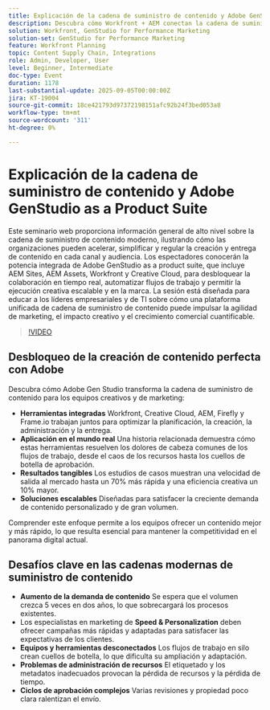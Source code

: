 ```yaml
---
title: Explicación de la cadena de suministro de contenido y Adobe GenStudio as a Product Suite
description: Descubra cómo Workfront + AEM conectan la cadena de suministro de contenido. Descubra cómo Adobe Gen Studio optimiza la planificación, la creación, la entrega y las perspectivas.
solution: Workfront, GenStudio for Performance Marketing
solution-set: GenStudio for Performance Marketing
feature: Workfront Planning
topic: Content Supply Chain, Integrations
role: Admin, Developer, User
level: Beginner, Intermediate
doc-type: Event
duration: 1178
last-substantial-update: 2025-09-05T00:00:00Z
jira: KT-19004
source-git-commit: 18ce421793d97372198151afc92b24f3bed053a8
workflow-type: tm+mt
source-wordcount: '311'
ht-degree: 0%

---
```



# Explicación de la cadena de suministro de contenido y Adobe GenStudio as a Product Suite

Este seminario web proporciona información general de alto nivel sobre la cadena de suministro de contenido moderno, ilustrando cómo las organizaciones pueden acelerar, simplificar y regular la creación y entrega de contenido en cada canal y audiencia. Los espectadores conocerán la potencia integrada de Adobe GenStudio as a product suite, que incluye AEM Sites, AEM Assets, Workfront y Creative Cloud, para desbloquear la colaboración en tiempo real, automatizar flujos de trabajo y permitir la ejecución creativa escalable y en la marca. La sesión está diseñada para educar a los líderes empresariales y de TI sobre cómo una plataforma unificada de cadena de suministro de contenido puede impulsar la agilidad de marketing, el impacto creativo y el crecimiento comercial cuantificable.

>[!VIDEO](https://video.tv.adobe.com/v/3472982/?learn=on&enablevpops&captions=spa)

## Desbloqueo de la creación de contenido perfecta con Adobe

Descubra cómo Adobe Gen Studio transforma la cadena de suministro de contenido para los equipos creativos y de marketing:

* **Herramientas integradas** Workfront, Creative Cloud, AEM, Firefly y Frame.io trabajan juntos para optimizar la planificación, la creación, la administración y la entrega.
* **Aplicación en el mundo real** Una historia relacionada demuestra cómo estas herramientas resuelven los dolores de cabeza comunes de los flujos de trabajo, desde el caos de los recursos hasta los cuellos de botella de aprobación.
* **Resultados tangibles** Los estudios de casos muestran una velocidad de salida al mercado hasta un 70% más rápida y una eficiencia creativa un 10% mayor.
* **Soluciones escalables** Diseñadas para satisfacer la creciente demanda de contenido personalizado y de gran volumen.

Comprender este enfoque permite a los equipos ofrecer un contenido mejor y más rápido, lo que resulta esencial para mantener la competitividad en el panorama digital actual.

## Desafíos clave en las cadenas modernas de suministro de contenido

* **Aumento de la demanda de contenido** Se espera que el volumen crezca 5 veces en dos años, lo que sobrecargará los procesos existentes.
* Los especialistas en marketing de **Speed &amp; Personalization** deben ofrecer campañas más rápidas y adaptadas para satisfacer las expectativas de los clientes.
* **Equipos y herramientas desconectados** Los flujos de trabajo en silo crean cuellos de botella, lo que dificulta su ampliación y adaptación.
* **Problemas de administración de recursos** El etiquetado y los metadatos inadecuados provocan la pérdida de recursos y la pérdida de tiempo.
* **Ciclos de aprobación complejos** Varias revisiones y propiedad poco clara ralentizan el envío.